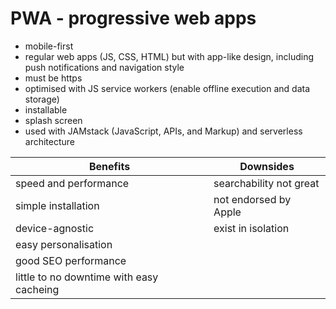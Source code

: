 # PWA - progressive web apps

* mobile-first
* regular web apps (JS, CSS, HTML) but with app-like design, including push notifications and navigation style
* must be https
* optimised with JS service workers (enable offline execution and data storage)
* installable
* splash screen
* used with JAMstack (JavaScript, APIs, and Markup) and serverless architecture

| Benefits | Downsides |  
| --- | --- |  
| speed and performance | searchability not great |  
| simple installation | not endorsed by Apple |   
| device-agnostic | exist in isolation |  
| easy personalisation | |  
| good SEO performance | |  
| little to no downtime with easy cacheing | |  